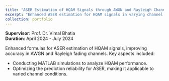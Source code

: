 ```yaml
---
title: "ASER Estimation of HQAM Signals through AWGN and Rayleigh Channels"
excerpt: "Enhanced ASER estimation for HQAM signals in varying channel conditions<br/><img src='/images/aser.png'>"
collection: portfolio
---
```


**Supervisor**: Prof. Dr. Vimal Bhatia  
**Duration**: April 2024 - July 2024

Enhanced formulas for ASER estimation of HQAM signals, improving accuracy in AWGN and Rayleigh fading channels. Key aspects included:
- Conducting MATLAB simulations to analyze HQAM performance.
- Optimizing the prediction reliability for ASER, making it applicable to varied channel conditions.
